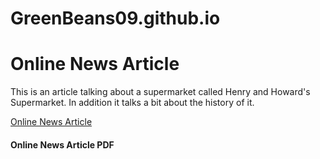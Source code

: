 # GreenBeans09.github.io
<h1>Online News Article</h1>
<p>This is an article talking about a supermarket called Henry and Howard's Supermarket. In addition it talks a bit about the history of it.</p> 
<a href="WebDesign/OnlineNewsArticle.html" target="_self"> Online News Article</a>
<h4>Online News Article PDF</h4>
